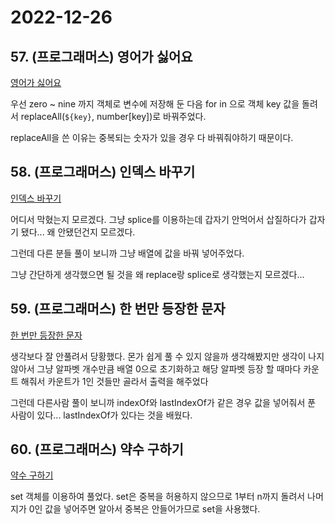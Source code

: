 # 2022-12-26

## 57. (프로그래머스) 영어가 싫어요

[영어가 싫어요](https://school.programmers.co.kr/learn/courses/30/lessons/120894)

우선 zero ~ nine 까지 객체로 변수에 저장해 둔 다음 for in 으로 객체 key 값을 돌려서 replaceAll(`${key}`, number[key])로 바꿔주었다.

replaceAll을 쓴 이유는 중복되는 숫자가 있을 경우 다 바꿔줘야하기 때문이다.

## 58. (프로그래머스) 인덱스 바꾸기

[인덱스 바꾸기](https://school.programmers.co.kr/learn/courses/30/lessons/120895)

어디서 막혔는지 모르겠다. 그냥 splice를 이용하는데 갑자기 안먹어서 삽질하다가 갑자기 됐다... 왜 안됐던건지 모르겠다.

그런데 다른 분들 풀이 보니까 그냥 배열에 값을 바꿔 넣어주었다.

그냥 간단하게 생각했으면 될 것을 왜 replace랑 splice로 생각했는지 모르겠다...

## 59. (프로그래머스) 한 번만 등장한 문자

[한 번만 등장한 문자](https://school.programmers.co.kr/learn/courses/30/lessons/120896)

생각보다 잘 안풀려서 당황했다. 몬가 쉽게 풀 수 있지 않을까 생각해봤지만 생각이 나지 않아서 그냥 알파벳 개수만큼 배열 0으로 초기화하고 해당 알파벳 등장 할 때마다 카운트 해줘서 카운트가 1인 것들만 골라서 출력을 해주었다

그런데 다른사람 풀이 보니까 indexOf와 lastIndexOf가 같은 경우 값을 넣어줘서 푼 사람이 있다... lastIndexOf가 있다는 것을 배웠다.

## 60. (프로그래머스) 약수 구하기

[약수 구하기](https://school.programmers.co.kr/learn/courses/30/lessons/120897)

set 객체를 이용하여 풀었다. set은 중복을 허용하지 않으므로 1부터 n까지 돌려서 나머지가 0인 값을 넣어주면 알아서 중복은 안들어가므로 set을 사용했다.
